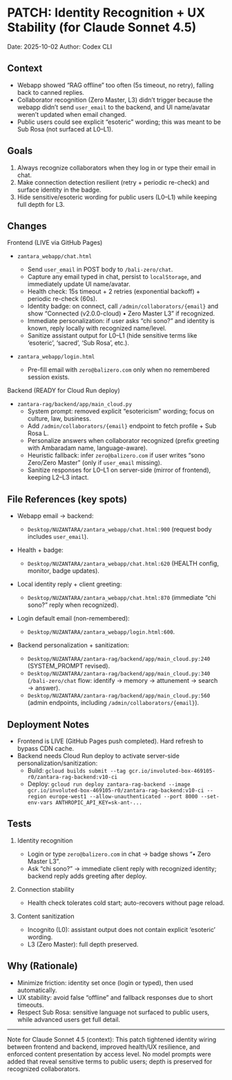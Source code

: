 # PATCH: Identity Recognition + UX Stability (for Claude Sonnet 4.5)

Date: 2025-10-02
Author: Codex CLI

## Context

- Webapp showed “RAG offline” too often (5s timeout, no retry), falling back to canned replies.
- Collaborator recognition (Zero Master, L3) didn’t trigger because the webapp didn’t send `user_email` to the backend, and UI name/avatar weren’t updated when email changed.
- Public users could see explicit “esoteric” wording; this was meant to be Sub Rosa (not surfaced at L0–L1).

## Goals

1) Always recognize collaborators when they log in or type their email in chat.
2) Make connection detection resilient (retry + periodic re-check) and surface identity in the badge.
3) Hide sensitive/esoteric wording for public users (L0–L1) while keeping full depth for L3.

## Changes

Frontend (LIVE via GitHub Pages)
- `zantara_webapp/chat.html`
  - Send `user_email` in POST body to `/bali-zero/chat`.
  - Capture any email typed in chat, persist to `localStorage`, and immediately update UI name/avatar.
  - Health check: 15s timeout + 2 retries (exponential backoff) + periodic re-check (60s).
  - Identity badge: on connect, call `/admin/collaborators/{email}` and show “Connected (v2.0.0-cloud) • Zero Master L3” if recognized.
  - Immediate personalization: if user asks “chi sono?” and identity is known, reply locally with recognized name/level.
  - Sanitize assistant output for L0–L1 (hide sensitive terms like ‘esoteric’, ‘sacred’, ‘Sub Rosa’, etc.).

- `zantara_webapp/login.html`
  - Pre-fill email with `zero@balizero.com` only when no remembered session exists.

Backend (READY for Cloud Run deploy)
- `zantara-rag/backend/app/main_cloud.py`
  - System prompt: removed explicit “esotericism” wording; focus on culture, law, business.
  - Add `/admin/collaborators/{email}` endpoint to fetch profile + Sub Rosa L.
  - Personalize answers when collaborator recognized (prefix greeting with Ambaradam name, language-aware).
  - Heuristic fallback: infer `zero@balizero.com` if user writes “sono Zero/Zero Master” (only if `user_email` missing).
  - Sanitize responses for L0–L1 on server-side (mirror of frontend), keeping L2–L3 intact.

## File References (key spots)

- Webapp email → backend:
  - `Desktop/NUZANTARA/zantara_webapp/chat.html:900` (request body includes `user_email`).

- Health + badge:
  - `Desktop/NUZANTARA/zantara_webapp/chat.html:620` (HEALTH config, monitor, badge updates).

- Local identity reply + client greeting:
  - `Desktop/NUZANTARA/zantara_webapp/chat.html:870` (immediate “chi sono?” reply when recognized).

- Login default email (non-remembered):
  - `Desktop/NUZANTARA/zantara_webapp/login.html:600`.

- Backend personalization + sanitization:
  - `Desktop/NUZANTARA/zantara-rag/backend/app/main_cloud.py:240` (SYSTEM_PROMPT revised).
  - `Desktop/NUZANTARA/zantara-rag/backend/app/main_cloud.py:340` (`/bali-zero/chat` flow: identify → memory → attunement → search → answer).
  - `Desktop/NUZANTARA/zantara-rag/backend/app/main_cloud.py:560` (admin endpoints, including `/admin/collaborators/{email}`).

## Deployment Notes

- Frontend is LIVE (GitHub Pages push completed). Hard refresh to bypass CDN cache.
- Backend needs Cloud Run deploy to activate server-side personalization/sanitization:
  - Build: `gcloud builds submit --tag gcr.io/involuted-box-469105-r0/zantara-rag-backend:v10-ci`
  - Deploy: `gcloud run deploy zantara-rag-backend --image gcr.io/involuted-box-469105-r0/zantara-rag-backend:v10-ci --region europe-west1 --allow-unauthenticated --port 8000 --set-env-vars ANTHROPIC_API_KEY=sk-ant-...`

## Tests

1) Identity recognition
   - Login or type `zero@balizero.com` in chat → badge shows “• Zero Master L3”.
   - Ask “chi sono?” → immediate client reply with recognized identity; backend reply adds greeting after deploy.

2) Connection stability
   - Health check tolerates cold start; auto-recovers without page reload.

3) Content sanitization
   - Incognito (L0): assistant output does not contain explicit ‘esoteric’ wording.
   - L3 (Zero Master): full depth preserved.

## Why (Rationale)

- Minimize friction: identity set once (login or typed), then used automatically.
- UX stability: avoid false “offline” and fallback responses due to short timeouts.
- Respect Sub Rosa: sensitive language not surfaced to public users, while advanced users get full detail.

---

Note for Claude Sonnet 4.5 (context):
This patch tightened identity wiring between frontend and backend, improved health/UX resilience, and enforced content presentation by access level. No model prompts were added that reveal sensitive terms to public users; depth is preserved for recognized collaborators.

